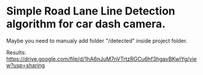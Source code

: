 # Simple Road Lane Line Detection algorithm for car dash camera.

Maybe you need to manualy add folder "/detected" inside project folder.

Results: https://drive.google.com/file/d/1hA6nJuM7nVTrtzRGCu6hf3hgavBKwIYg/view?usp=sharing
